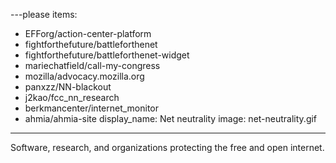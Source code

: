 ---please
items:
 - EFForg/action-center-platform
 - fightforthefuture/battleforthenet
 - fightforthefuture/battleforthenet-widget
 - mariechatfield/call-my-congress
 - mozilla/advocacy.mozilla.org
 - panxzz/NN-blackout
 - j2kao/fcc_nn_research
 - berkmancenter/internet_monitor
 - ahmia/ahmia-site
display_name: Net neutrality
image: net-neutrality.gif
---
Software, research, and organizations protecting the free and open internet.
